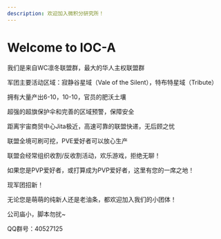 ```yaml
---
description: 欢迎加入微积分研究所！
---
```


# Welcome to IOC-A

我们是来自WC凛冬联盟群，最大的华人主权联盟群

军团主要活动区域：寂静谷星域（Vale of the Silent），特布特星域（Tribute）

拥有大量产出6-10，10-10，官员的肥沃土壤

超强的超旗保护伞和完善的区域预警，保障安全

距离宇宙商贸中心Jita极近，高速可靠的联盟快递，无后顾之忧

联盟全境可刷可挖，PVE爱好者可以放心生产

联盟会经常组织收割/反收割活动，欢乐游戏，拒绝无聊！

如果您是PVP爱好者，或打算成为PVP爱好者，这里有您的一席之地！

现军团招新！

无论您是萌萌的纯新人还是老油条，都欢迎加入我们的小团体！

公司庙小，脚本勿扰~

QQ群号：40527125



